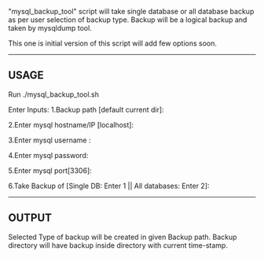"mysql_backup_tool" script will take single database or all database backup as per user selection of backup type.
Backup will be a logical backup  and taken by mysqldump tool.

This one is initial version of this script will add few options soon.

---------------
USAGE
--------------
Run ./mysql_backup_tool.sh

Enter Inputs:
1.Backup path [default current dir]:

2.Enter mysql hostname/IP [localhost]:

3.Enter mysql username : 

4.Enter mysql password:

5.Enter mysql port[3306]:

6.Take Backup of [Single DB: Enter 1 || All databases: Enter 2]: 

--------------
OUTPUT
--------------
Selected Type of backup will be created in given Backup path.
Backup directory will have backup inside directory with current time-stamp.





